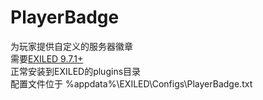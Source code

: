 # PlayerBadge  
为玩家提供自定义的服务器徽章  
需要[EXILED 9.7.1+](https://github.com/ExMod-Team/EXILED/releases)  
正常安装到EXILED的plugins目录  
配置文件位于 %appdata%\EXILED\Configs\PlayerBadge.txt

